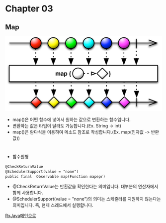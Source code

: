 Chapter 03
===
Map
---
![Map](./MarbleDiagram/map.png)
* map()은 어떤 함수에 넣어서 원하는 값으로 변환하는 함수입니다.
* 변환하는 값은 타입이 달라도 가능합니다.(Ex. String -> int)
* map()은 람다식을 이용하여 메소드 참조로 작성합니다.(Ex. map(인자값 -> 반환값))
# 

* 함수원형
<pre><code>@CheckReturnValue
@SchedulerSupport(value = "none")
public final <R> Observable<R> map(Function<? super T,? extends R> mapepr)
</code></pre>

* @CheckReturnValue는 반환값을 확인한다는 의미입니다. 대부분의 연산자에서 함께 사용합니다.
* @SchedulerSupport(value = "none")의 의미는 스케줄러를 지원하지 않는다는 의미입니다. 즉, 현제 스레드에서 실행합니다.



[RxJava메인으로](https://github.com/MristerWing/PrivateProject/tree/master/2.java/reactivejava)